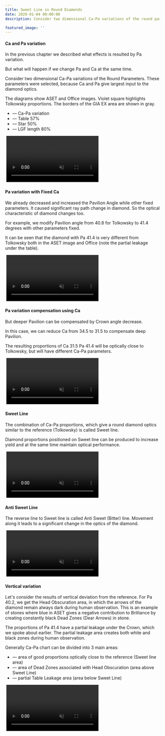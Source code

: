 ```yaml
---
title: Sweet Line in Round Diamonds
date: 2020-01-04 00:00:00
description: Consider two dimensional Ca-Pa variations of the round parameters

featured_image: ''
---
```


#### Ca and Pa variation
In the previous chapter we described what effects is resulted by Pa variation.

But what will happen if we change Pa and Ca at the same time.

Consider two dimensional Ca-Pa variations of the Round Parameters. These parameters were selected, because Ca and Pa give largest input to the diamond optics.

The diagrams show ASET and Office images.
Violet square highlights Tolkowsky proportions. The borders of the GIA EX area are shown in gray.

* — Ca-Pa variation
* — Table 57%
* — Star 50%
* — LGF length 80%

<div class="card">
<div class="card__media card__media--paired">
<img src="https://files-cdn.cutwise.com/workshop/sweet-line/ASET-01.jpg" alt="">
<video autoplay loop muted playsinline src="http://files-cdn.cutwise.com/Video/Office-01.mp4"></video>
</div>
</div>

#### Pa variation with Fixed Ca

We already decreased and increased the Pavilion Angle while other fixed parameters. It caused significant ray path change in diamond. So the optical characteristic of diamond changes too.

For example, we modify Pavilion angle from 40.8 for Tolkowsky to 41.4 degrees with other parameters fixed.

It can be seen that the diamond with Pa 41.4 is very different from Tolkowsky both in the ASET image and Office (note the partial leakage under the table).

<div class="card">
<div class="card__media card__media--paired">
<img src="https://files-cdn.cutwise.com/workshop/sweet-line/ASET-02.jpg" alt="">
<video autoplay loop muted playsinline src="http://files-cdn.cutwise.com/Video/Office-02.mp4"></video>
</div>
</div>

#### Pa variation compensation using Ca

But deeper Pavilion can be compensated by Crown angle decrease.

In this case, we can reduce Ca from 34.5 to 31.5 to compensate deep Pavilion.

The resulting proportions of Ca 31.5 Pa 41.4 will be optically close to Tolkowsky, but will have different Ca-Pa parameters.

<div class="card">
<div class="card__media card__media--paired">
<img src="https://files-cdn.cutwise.com/workshop/sweet-line/ASET-03.jpg" alt="">
<video autoplay loop muted playsinline src="http://files-cdn.cutwise.com/Video/Office-03.mp4"></video>
</div>
</div>

#### Sweet Line

The combination of Ca-Pa proportions, which give a round diamond optics similar to the reference (Tolkowsky) is called Sweet line.

Diamond proportions positioned on Sweet line can be produced to increase yield and at the same time maintain optical performance.

<div class="card">
<div class="card__media card__media--paired">
<img src="https://files-cdn.cutwise.com/workshop/sweet-line/ASET-04.jpg" alt="">
<video autoplay loop muted playsinline src="http://files-cdn.cutwise.com/Video/Office-04-SL.mp4"></video>
</div>
</div>

#### Anti Sweet Line

The reverse line to Sweet line is called Anti Sweet (Bitter) line. Movement along it leads to a significant change in the optics of the diamond.

<div class="card">
<div class="card__media card__media--paired">
<img src="https://files-cdn.cutwise.com/workshop/sweet-line/ASET-05.jpg" alt="">
<video autoplay loop muted playsinline src="http://files-cdn.cutwise.com/Video/Office-05-ASL.mp4"></video>
</div>
</div>

#### Vertical variation

Let's consider the results of vertical deviation from the reference.
For Pa 40.2, we get the Head Obscuration area, in which the arrows of the diamond remain always dark during human observation. This is an example of stones where blue in ASET gives a negative contribution to Brilliance by creating constantly black Dead Zones (Dear Arrows) in stone.

The proportions of Pa 41.4 have a partial leakage under the Crown, which we spoke about earlier. The partial leakage area creates both white and black zones during human observation.

Generally Ca-Pa chart can be divided into 3 main areas:
* — area of ​​good proportions optically close to the reference (Sweet line area)
* — area of ​​Dead Zones associated with Head Obscuration (area above Sweet Line)
* — partial Table Leakage area (area below Sweet Line)

<div class="card">
<div class="card__media card__media--paired">
<img class="custom-vertical-variation" src="https://files-cdn.cutwise.com/workshop/sweet-line/ASET-06.jpg" alt="">
<video class="custom-vertical-variation" autoplay loop muted playsinline src="https://files-cdn.cutwise.com/workshop/sweet-line/Vertical_Office_Merge-40.2-40.8-41.mp4"></video>
</div>
</div>
